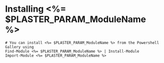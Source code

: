 # Installing <%= $PLASTER_PARAM_ModuleName %>

    # You can install <%= $PLASTER_PARAM_ModuleName %> from the Powershell Gallery using
    Find-Module <%= $PLASTER_PARAM_ModuleName %> | Install-Module
    Import-Module <%= $PLASTER_PARAM_ModuleName %>